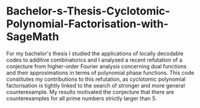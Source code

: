 # Bachelor-s-Thesis-Cyclotomic-Polynomial-Factorisation-with-SageMath
For my bachelor's thesis I studied the applications of locally decodable codes to additive combinatorics and I analysed a recent refutation of a conjecture from higher-order Fourier analysis concerning dual functions and their approximations in terms of polynomial phase functions. This code constitutes my contributions to this refutation, as cyclotomic polynomial factorisation is tightly linked to the search of stronger and more general counterexample. My results motivated the conjecture that there are counterexamples for all prime numbers strictly larger than 5.
